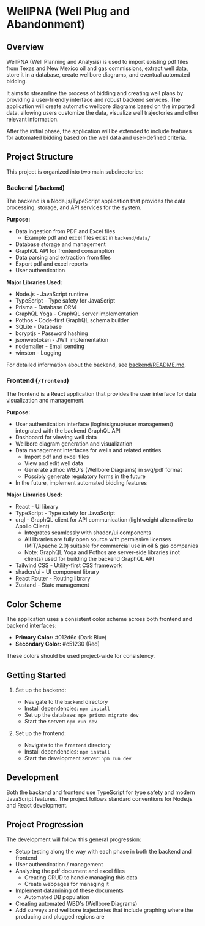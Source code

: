 # WellPNA (Well Plug and Abandonment)

## Overview

WellPNA (Well Planning and Analysis) is used to import existing pdf files from Texas and New Mexico oil and gas commissions, extract well data, store it in a database, create wellbore diagrams, and eventual automated bidding.

It aims to streamline the process of bidding and creating well plans by providing a user-friendly interface and robust backend services. The application will create automatic wellbore diagrams based on the imported data, allowing users customize the data, visualize well trajectories and other relevant information.

After the initial phase, the application will be extended to include features for automated bidding based on the well data and user-defined criteria.

## Project Structure

This project is organized into two main subdirectories:

### Backend (`/backend`)

The backend is a Node.js/TypeScript application that provides the data processing, storage, and API services for the system.

**Purpose:**

- Data ingestion from PDF and Excel files
  - Example pdf and excel files exist in `backend/data/`
- Database storage and management
- GraphQL API for frontend consumption
- Data parsing and extraction from files
- Export pdf and excel reports
- User authentication

**Major Libraries Used:**

- Node.js - JavaScript runtime
- TypeScript - Type safety for JavaScript
- Prisma - Database ORM
- GraphQL Yoga - GraphQL server implementation
- Pothos - Code-first GraphQL schema builder
- SQLite - Database
- bcryptjs - Password hashing
- jsonwebtoken - JWT implementation
- nodemailer - Email sending
- winston - Logging

For detailed information about the backend, see [backend/README.md](backend/README.md).

### Frontend (`/frontend`)

The frontend is a React application that provides the user interface for data visualization and management.

**Purpose:**

- User authentication interface (login/signup/user management) integrated with the backend GraphQL API
- Dashboard for viewing well data
- Wellbore diagram generation and visualization
- Data management interfaces for wells and related entities
  - Import pdf and excel files
  - View and edit well data
  - Generate adhoc WBD's (Wellbore Diagrams) in svg/pdf format
  - Possibly generate regulatory forms in the future
- In the future, implement automated bidding features

**Major Libraries Used:**

- React - UI library
- TypeScript - Type safety for JavaScript
- urql - GraphQL client for API communication (lightweight alternative to Apollo Client)
  - Integrates seamlessly with shadcn/ui components
  - All libraries are fully open source with permissive licenses (MIT/Apache 2.0) suitable for commercial use in oil & gas companies
  - Note: GraphQL Yoga and Pothos are server-side libraries (not clients) used for building the backend GraphQL API
- Tailwind CSS - Utility-first CSS framework
- shadcn/ui - UI component library
- React Router - Routing library
- Zustand - State management

## Color Scheme

The application uses a consistent color scheme across both frontend and backend interfaces:

- **Primary Color:** #012d6c (Dark Blue)
- **Secondary Color:** #c51230 (Red)

These colors should be used project-wide for consistency.

## Getting Started

1. Set up the backend:
   - Navigate to the `backend` directory
   - Install dependencies: `npm install`
   - Set up the database: `npx prisma migrate dev`
   - Start the server: `npm run dev`

2. Set up the frontend:
   - Navigate to the `frontend` directory
   - Install dependencies: `npm install`
   - Start the development server: `npm run dev`

## Development

Both the backend and frontend use TypeScript for type safety and modern JavaScript features. The project follows standard conventions for Node.js and React development.

## Project Progression

The development will follow this general progression:

- Setup testing along the way with each phase in both the backend and frontend
- User authentication / management
- Analyzing the pdf document and excel files
  - Creating CRUD to handle managing this data
  - Create webpages for managing it
- Implement datamining of these documents
  - Automated DB population
- Creating automated WBD's (Wellbore Diagrams)
- Add surveys and wellbore trajectories that include graphing where the producing and plugged regions are
